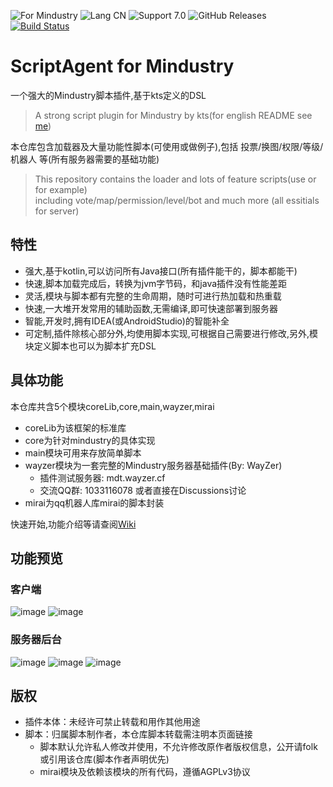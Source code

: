 ![For Mindustry](https://img.shields.io/badge/For-Mindustry-orange)
![Lang CN](https://img.shields.io/badge/Lang-ZH--CN-blue)
![Support 7.0](https://img.shields.io/badge/Support_Version-7.(136+)-success)
![GitHub Releases](https://img.shields.io/github/downloads/way-zer/ScriptAgent4MindustryExt/v3.0.0/total)
[![Build Status](https://travis-ci.com/way-zer/ScriptAgent4MindustryExt.svg?branch=1.1)](https://travis-ci.com/way-zer/ScriptAgent4MindustryExt)

# ScriptAgent for Mindustry
一个强大的Mindustry脚本插件,基于kts定义的DSL  
> A strong script plugin for Mindustry by kts(for english README see [me](./README_en.md))  

本仓库包含加载器及大量功能性脚本(可使用或做例子),包括 投票/换图/权限/等级/机器人 等(所有服务器需要的基础功能)
> This repository contains the loader and lots of feature scripts(use or for example)  
> including vote/map/permission/level/bot and much more (all essitials for server)

## 特性

- 强大,基于kotlin,可以访问所有Java接口(所有插件能干的，脚本都能干)
- 快速,脚本加载完成后，转换为jvm字节码，和java插件没有性能差距
- 灵活,模块与脚本都有完整的生命周期，随时可进行热加载和热重载
- 快速,一大堆开发常用的辅助函数,无需编译,即可快速部署到服务器
- 智能,开发时,拥有IDEA(或AndroidStudio)的智能补全
- 可定制,插件除核心部分外,均使用脚本实现,可根据自己需要进行修改,另外,模块定义脚本也可以为脚本扩充DSL

## 具体功能

本仓库共含5个模块coreLib,core,main,wayzer,mirai

* coreLib为该框架的标准库
* core为针对mindustry的具体实现
* main模块可用来存放简单脚本
* wayzer模块为一套完整的Mindustry服务器基础插件(By: WayZer)
  * 插件测试服务器: mdt.wayzer.cf
  * 交流QQ群: 1033116078 或者直接在Discussions讨论
* mirai为qq机器人库mirai的脚本封装

快速开始,功能介绍等请查阅[Wiki](https://github.com/way-zer/ScriptAgent4MindustryExt/wiki)

## 功能预览
### 客户端
![image](https://user-images.githubusercontent.com/15688938/132090295-59a57f81-cc72-4ab5-8c10-deadf7ae452a.png)
![image](https://user-images.githubusercontent.com/15688938/132090317-cc62339d-8ce5-4906-90d0-e8fda1bacf36.png)

### 服务器后台
![image](https://user-images.githubusercontent.com/15688938/132090197-e041d11c-e09a-49ee-94e8-d2cdae30038f.png)
![image](https://user-images.githubusercontent.com/15688938/132090212-1f924326-4ba7-43be-bbb8-e055599fa75c.png)
![image](https://user-images.githubusercontent.com/15688938/132090238-bbfcaf2e-154a-446c-9d1f-92f391835f0a.png)

## 版权

- 插件本体：未经许可禁止转载和用作其他用途
- 脚本：归属脚本制作者，本仓库脚本转载需注明本页面链接
  - 脚本默认允许私人修改并使用，不允许修改原作者版权信息，公开请folk或引用该仓库(脚本作者声明优先)
  - mirai模块及依赖该模块的所有代码，遵循AGPLv3协议
